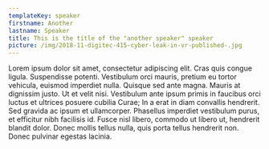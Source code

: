```yaml
---
templateKey: speaker
firstname: Another
lastname: Speaker
title: This is the title of the "another speaker" speaker
picture: /img/2018-11-digitec-415-cyber-leak-in-vr-published-.jpg
---
```

Lorem ipsum dolor sit amet, consectetur adipiscing elit. Cras quis congue ligula. Suspendisse potenti. Vestibulum orci mauris, pretium eu tortor vehicula, euismod imperdiet nulla. Quisque sed ante magna. Mauris at dignissim justo. Ut et velit nisi. Vestibulum ante ipsum primis in faucibus orci luctus et ultrices posuere cubilia Curae; In a erat in diam convallis hendrerit. Sed gravida ac ipsum et ullamcorper. Phasellus imperdiet vestibulum purus, et efficitur nibh facilisis id. Fusce nisl libero, commodo ut libero ut, hendrerit blandit dolor. Donec mollis tellus nulla, quis porta tellus hendrerit non. Donec pulvinar egestas lacinia.